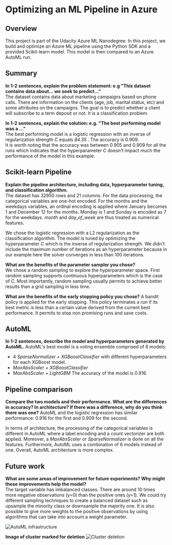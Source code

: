 # Optimizing an ML Pipeline in Azure

## Overview
This project is part of the Udacity Azure ML Nanodegree.
In this project, we build and optimize an Azure ML pipeline using the Python SDK and a provided Scikit-learn model.
This model is then compared to an Azure AutoML run.

## Summary
**In 1-2 sentences, explain the problem statement: e.g "This dataset contains data about... we seek to predict..."**  
The dataset contains data about marketing campaigns based on phone calls. There are information on the clients (age, job, marital status, etc) and some attributes on the campaigns. The goal is to predict whether a client will subscribe to a term deposit or not. It is a classification problem.

**In 1-2 sentences, explain the solution: e.g. "The best performing model was a ..."**  
The best performing model is a logistic regression with an inverse of regularization strength *C* equals *84.35* . The accuracy is 0.909.  
It is worth noting that the accuracy was between 0.905 and 0.909 for all the runs which indicates that the hyperparameter *C* doesn't impact much the performance of the model in this example.

## Scikit-learn Pipeline
**Explain the pipeline architecture, including data, hyperparameter tuning, and classification algorithm.**  
The dataset has 32950 rows and 21 columns. For the data processing, the categorical variables are one-hot encoded. For the months and the weekdays variables, an ordinal encoding is applied where January becomes 1 and December 12 for the months. Monday is 1 and Sunday is encoded as 7 for the weekdays. *month* and *day_of_week* are thus treated as numerical features.

We chose the logistic regression with a L2 regularization as the classification algorithm. The model is tuned by optimizing the hyperparameter *C* which is the inverse of regularization strength. We didn't include the maximum number of iterations as an hyperparameter because in our example here the solver converges in less than 100 iterations.  

**What are the benefits of the parameter sampler you chose?**  
We chose a random sampling to explore the hyperparameter space. First random sampling supports continuous hyperparameters which is the case of *C*. Most importantly, random sampling usually permits to achieve better results than a grid sampling in less time.

**What are the benefits of the early stopping policy you chose?**
A bandit policy is applied for the early stopping. This policy terminates a run if its best metric is less than a certain value derived from the current best performance. It permits to stop non promising runs and save costs.

## AutoML
**In 1-2 sentences, describe the model and hyperparameters generated by AutoML.**
AutoML's best model is a voting ensemble comprised of 6 models: 
* 4 *SparseNormalizer + XGBoostClassifier* with different hyperparameters for each XGBoost model.
*  *MaxAbsScaler + XGBoostClassifier*
* *MaxAbsScaler + LightGBM*
The accuracy of the model is 0.916.

## Pipeline comparison
**Compare the two models and their performance. What are the differences in accuracy? In architecture? If there was a difference, why do you think there was one?**
AutoML and the logistic regression has similar performance: 0.916 for the first and 0.909 for the second. 

In terms of architecture, the processing of the categorical variables is different in AutoML where a label encoding and a count vectorizer are both applied. Moreover, a *MaxAbsScaler* or *SparseNormalizer* is done on all the features. Furthermore, AutoML uses a combination of 6 models instead of one. Overall, AutoML architecture is more complex.

## Future work
**What are some areas of improvement for future experiments? Why might these improvements help the model?**  
The target variable has imbalanced classes. There are around 10 times more negative observations (y=0) than the positive ones (y=1). We could try different sampling techniques to create a balanced dataset such as upsample the minority class or downsample the majority one. It is also possible to give more weights to the positive observations by using algorithms that can take into account a weight parameter.

![AutoML infrastructure](./automl_archi.PNG)

**Image of cluster marked for deletion**
![Cluster deletion](./automl_archi.PNG)


